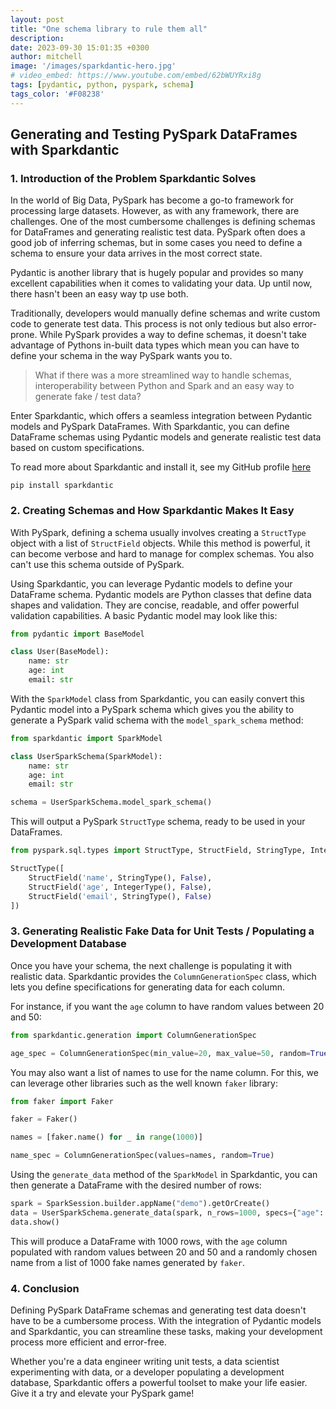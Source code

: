 ```yaml
---
layout: post
title: "One schema library to rule them all"
description:
date: 2023-09-30 15:01:35 +0300
author: mitchell
image: '/images/sparkdantic-hero.jpg'
# video_embed: https://www.youtube.com/embed/62bWUYRxi8g
tags: [pydantic, python, pyspark, schema]
tags_color: '#F08238'
---
```


## Generating and Testing PySpark DataFrames with Sparkdantic


### 1. Introduction of the Problem Sparkdantic Solves

In the world of Big Data, PySpark has become a go-to framework for processing large datasets. However, as with any 
framework, there are challenges. One of the most cumbersome challenges is defining schemas for DataFrames and generating 
realistic test data. PySpark often does a good job of inferring schemas, but in some cases you need to define a schema
to ensure your data arrives in the most correct state.

Pydantic is another library that is hugely popular and provides so many excellent capabilities when it comes to validating
your data. Up until now, there hasn't been an easy way tp use both. 

Traditionally, developers would manually define schemas and write custom code to generate test data. This process is not
only tedious but also error-prone. While PySpark provides a way to define schemas, it doesn't take advantage of Pythons
in-built data types which mean you can have to define your schema in the way PySpark wants you to.

> What if there was a more streamlined way to handle schemas, interoperability between Python and Spark and an easy way
> to generate fake / test data?

Enter Sparkdantic, which offers a seamless integration between Pydantic models and PySpark DataFrames. With Sparkdantic,
you can define DataFrame schemas using Pydantic models and generate realistic test data based on custom specifications.

To read more about Sparkdantic and install it, see my GitHub profile [here](https://github.com/mitchelllisle/sparkdantic)

`pip install sparkdantic`

### 2. Creating Schemas and How Sparkdantic Makes It Easy

With PySpark, defining a schema usually involves creating a `StructType` object with a list of `StructField` objects. 
While this method is powerful, it can become verbose and hard to manage for complex schemas. You also can't use this 
schema outside of PySpark.

Using Sparkdantic, you can leverage Pydantic models to define your DataFrame schema. Pydantic models are Python classes 
that define data shapes and validation. They are concise, readable, and offer powerful validation capabilities. A basic
Pydantic model may look like this:

```python
from pydantic import BaseModel

class User(BaseModel):
    name: str
    age: int
    email: str
```

With the `SparkModel` class from Sparkdantic, you can easily convert this Pydantic model into a PySpark schema which
gives you the ability to generate a PySpark valid schema with the `model_spark_schema` method:

```python
from sparkdantic import SparkModel

class UserSparkSchema(SparkModel):
    name: str
    age: int
    email: str

schema = UserSparkSchema.model_spark_schema()
```

This will output a PySpark `StructType` schema, ready to be used in your DataFrames.

```python
from pyspark.sql.types import StructType, StructField, StringType, IntegerType

StructType([
    StructField('name', StringType(), False), 
    StructField('age', IntegerType(), False), 
    StructField('email', StringType(), False)
])
```

### 3. Generating Realistic Fake Data for Unit Tests / Populating a Development Database

Once you have your schema, the next challenge is populating it with realistic data. Sparkdantic provides the 
`ColumnGenerationSpec` class, which lets you define specifications for generating data for each column.

For instance, if you want the `age` column to have random values between 20 and 50:

```python
from sparkdantic.generation import ColumnGenerationSpec

age_spec = ColumnGenerationSpec(min_value=20, max_value=50, random=True)
```

You may also want a list of names to use for the name column. For this, we can leverage other libraries such as the well
known `faker` library:

```python
from faker import Faker

faker = Faker()

names = [faker.name() for _ in range(1000)]

name_spec = ColumnGenerationSpec(values=names, random=True)
```

Using the `generate_data` method of the `SparkModel` in Sparkdantic, you can then generate a DataFrame with the desired
number of rows:

```python
spark = SparkSession.builder.appName("demo").getOrCreate()
data = UserSparkSchema.generate_data(spark, n_rows=1000, specs={"age": age_spec, "name": name_spec})
data.show()
```

This will produce a DataFrame with 1000 rows, with the `age` column populated with random values between 20 and 50 and
a randomly chosen name from a list of 1000 fake names generated by `faker`.

### 4. Conclusion

Defining PySpark DataFrame schemas and generating test data doesn't have to be a cumbersome process. With the 
integration of Pydantic models and Sparkdantic, you can streamline these tasks, making your development process more 
efficient and error-free.

Whether you're a data engineer writing unit tests, a data scientist experimenting with data, or a developer populating a
development database, Sparkdantic offers a powerful toolset to make your life easier. Give it a try and elevate your 
PySpark game!
